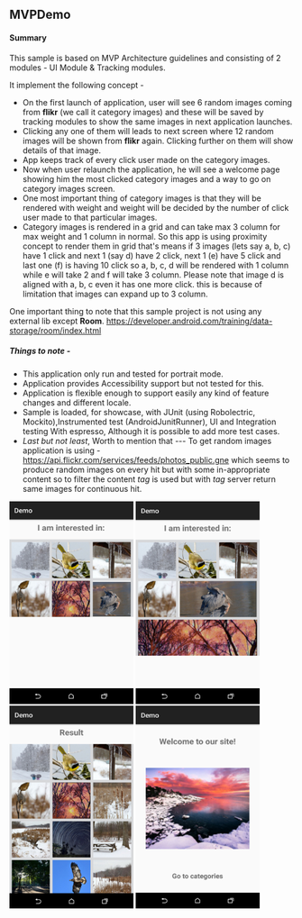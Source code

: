 ## MVPDemo

#### Summary  
This sample is based on MVP Architecture guidelines and consisting of 2 modules - UI Module & Tracking modules.

It implement the following concept -

  *  On the first launch of application, user will see 6 random images coming from **flikr** (we call it category images) and these will be saved by tracking modules to show the same images in next application launches.
  * Clicking any one of them will leads to next screen where 12 random images will be shown from **flikr** again. Clicking further on them will show details of that image.
  * App keeps track of every click user made on the category images.
  * Now when user relaunch the application, he will see a welcome page showing him the most clicked category images and a way to go on category images screen. 
  * One most important thing of category images is that they will be rendered with weight and weight will be decided by the number of click user made to that particular images. 
  * Category images is rendered in a grid and can take max 3 column for max weight and 1 column in normal. 
  So this app is using proximity concept to render them in grid that's means
  if 3 images (lets say a, b, c) have 1 click and next 1 (say d) have 2 click, next 1 (e) have 5 click and last one (f) is having 10 click so a, b, c, d will be rendered with 1 column while e will take 2 and f will take 3 column. Please note that image d is aligned with a, b, c even it has one more click. this is because of limitation that images can expand up to 3 column. 
   
 One important thing to note that this sample project is not using any external lib except **Room**. https://developer.android.com/training/data-storage/room/index.html
 
 ##### Things to note - 
 
 * This application only run and tested for portrait mode.
 * Application provides Accessibility support but not tested for this. 
 * Application is flexible enough to support easily any kind of feature changes and different locale.  
 * Sample is loaded, for showcase, with JUnit (using Robolectric, Mockito),Instrumented test (AndroidJunitRunner), UI and Integration testing With espresso, Although it is possible to add more test cases.
 * _Last but not least_, Worth to mention that --- To get random images application is using -   https://api.flickr.com/services/feeds/photos_public.gne which seems to produce random images on every hit but with some in-appropriate content so to filter the content *tag* is used but with *tag* server return same images for continuous hit.
       
<a href="url"><img src="https://github.com/VijayKumarYadav/MVPDemo/blob/master/images/category.png" height="360" width="220" ></a>
<a href="url"><img src="https://github.com/VijayKumarYadav/MVPDemo/blob/master/images/category_weight.png" height="360" width="220" ></a>
<a href="url"><img src="https://github.com/VijayKumarYadav/MVPDemo/blob/master/images/result.png" height="360" width="220" ></a>
<a href="url"><img src="https://github.com/VijayKumarYadav/MVPDemo/blob/master/images/welcome.png?raw=true" height="360" width="220" ></a>  
